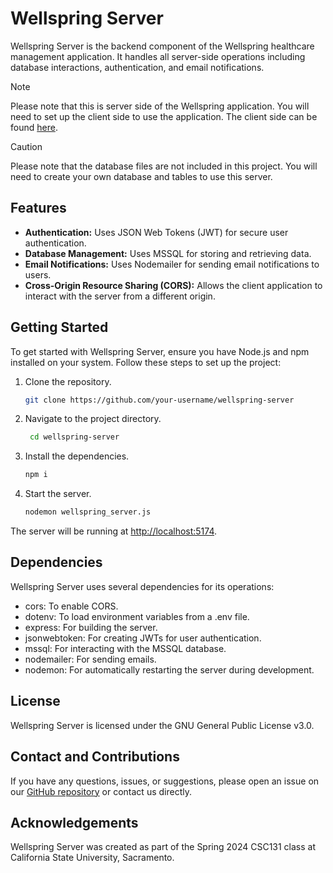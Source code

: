 # Wellspring Server

Wellspring Server is the backend component of the Wellspring healthcare management application. It handles all server-side operations including database interactions, authentication, and email notifications.

> [!NOTE]  
> Please note that this is server side of the Wellspring application. You will need to set up the client side to use the application. The client side can be found [here](https://github.com/Sillor/wellspring-client).


> [!CAUTION]  
> Please note that the database files are not included in this project. You will need to create your own database and tables to use this server.

## Features

- **Authentication:** Uses JSON Web Tokens (JWT) for secure user authentication.
- **Database Management:** Uses MSSQL for storing and retrieving data.
- **Email Notifications:** Uses Nodemailer for sending email notifications to users.
- **Cross-Origin Resource Sharing (CORS):** Allows the client application to interact with the server from a different origin.

## Getting Started

To get started with Wellspring Server, ensure you have Node.js and npm installed on your system. Follow these steps to set up the project:

1. Clone the repository.
   ```bash
   git clone https://github.com/your-username/wellspring-server
   ```
2. Navigate to the project directory.
   ```bash
    cd wellspring-server
    ```
3. Install the dependencies.
    ```bash
    npm i
    ```
5. Start the server.
    ```bash
    nodemon wellspring_server.js
    ```

The server will be running at [http://localhost:5174](http://localhost:5174).

## Dependencies

Wellspring Server uses several dependencies for its operations:

- cors: To enable CORS.
- dotenv: To load environment variables from a .env file.
- express: For building the server.
- jsonwebtoken: For creating JWTs for user authentication.
- mssql: For interacting with the MSSQL database.
- nodemailer: For sending emails.
- nodemon: For automatically restarting the server during development.

## License

Wellspring Server is licensed under the GNU General Public License v3.0.

## Contact and Contributions

If you have any questions, issues, or suggestions, please open an issue on our [GitHub repository](https://github.com/Sillor/wellspring-server/issues) or contact us directly.

## Acknowledgements

Wellspring Server was created as part of the Spring 2024 CSC131 class at California State University, Sacramento.
